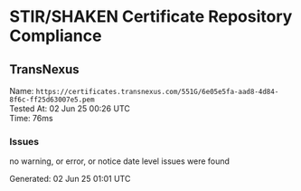 # STIR/SHAKEN Certificate Repository Compliance

## TransNexus

Name: `https://certificates.transnexus.com/551G/6e05e5fa-aad8-4d84-8f6c-ff25d63007e5.pem`\
Tested At: 02 Jun 25 00:26 UTC\
Time: 76ms

### Issues

no warning, or error, or notice date level issues were found

Generated: 02 Jun 25 01:01 UTC